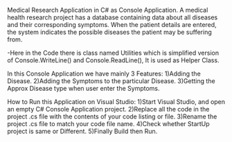 Medical Research Application in C# as Console Application.
A medical health research project has a database containing data about all diseases and their corresponding symptoms. When the patient details are entered, the system indicates the possible diseases the patient may be suffering from.


-Here in the Code there is class named Utilities which is simplified version of Console.WriteLine() and Console.ReadLine(), It is used as Helper Class.


In this Console Application we have mainly 3 Features:
1)Adding the Disease.
2)Adding the Symptoms to the particular Disease.
3)Getting the Approx Disease type when user enter the Symptoms.


How to Run this Application on Visual Studio:
1)Start Visual Studio, and open an empty C# Console Application project.
2)Replace all the code in the project .cs file with the contents of your code listing or file.
3)Rename the project .cs file to match your code file name.
4)Check whether StartUp project is same or Different.
5)Finally Build then Run.
